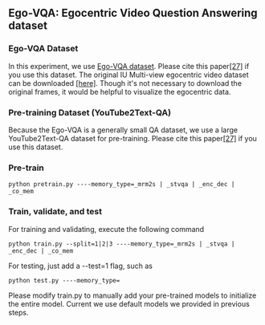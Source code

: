 ## Ego-VQA:  Egocentric Video Question Answering dataset

### Ego-VQA Dataset
In this experiment, we use [Ego-VQA dataset](https://github.com/fanchenyou/EgoVQA/tree/master/data).
Please cite this paper[[27]](http://homes.sice.indiana.edu/fan6/docs/EgoVQA.pdf) if you use this dataset.
The original IU Multi-view egocentric video dataset can be downloaded [[here]](http://vision.soic.indiana.edu/identifying-1st-3rd/).
Though it's not necessary to download the original frames, it would be helpful to visualize the egocentric data.


### Pre-training Dataset (YouTube2Text-QA)
Because the Ego-VQA is a generally small QA dataset, we use a large YouTube2Text-QA dataset for pre-training.
Please cite this paper[[27]](https://arxiv.org/abs/1707.06355) if you use this dataset.



### Pre-train
~~~~
python pretrain.py ----memory_type=_mrm2s | _stvqa | _enc_dec | _co_mem
~~~~

### Train, validate, and test
For training and validating, execute the following command
~~~~
python train.py --split=1|2|3 ----memory_type=_mrm2s | _stvqa | _enc_dec | _co_mem
~~~~

For testing, just add a --test=1 flag, such as
~~~~
python test.py ----memory_type=
~~~~

Please modify train.py to manually add your pre-trained models to initialize the entire model.
Current we use default models we provided in previous steps.


